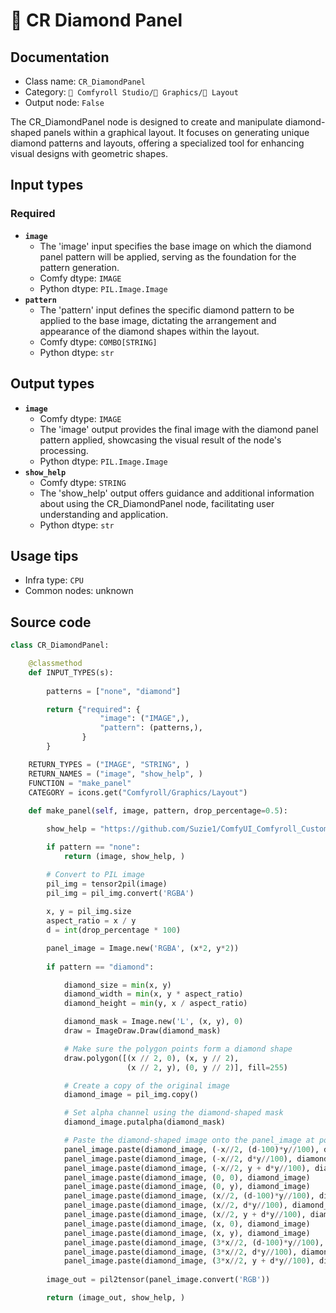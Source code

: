 # 🌁 CR Diamond Panel
## Documentation
- Class name: `CR_DiamondPanel`
- Category: `🧩 Comfyroll Studio/👾 Graphics/🌁 Layout`
- Output node: `False`

The CR_DiamondPanel node is designed to create and manipulate diamond-shaped panels within a graphical layout. It focuses on generating unique diamond patterns and layouts, offering a specialized tool for enhancing visual designs with geometric shapes.
## Input types
### Required
- **`image`**
    - The 'image' input specifies the base image on which the diamond panel pattern will be applied, serving as the foundation for the pattern generation.
    - Comfy dtype: `IMAGE`
    - Python dtype: `PIL.Image.Image`
- **`pattern`**
    - The 'pattern' input defines the specific diamond pattern to be applied to the base image, dictating the arrangement and appearance of the diamond shapes within the layout.
    - Comfy dtype: `COMBO[STRING]`
    - Python dtype: `str`
## Output types
- **`image`**
    - Comfy dtype: `IMAGE`
    - The 'image' output provides the final image with the diamond panel pattern applied, showcasing the visual result of the node's processing.
    - Python dtype: `PIL.Image.Image`
- **`show_help`**
    - Comfy dtype: `STRING`
    - The 'show_help' output offers guidance and additional information about using the CR_DiamondPanel node, facilitating user understanding and application.
    - Python dtype: `str`
## Usage tips
- Infra type: `CPU`
- Common nodes: unknown


## Source code
```python
class CR_DiamondPanel:

    @classmethod
    def INPUT_TYPES(s):
    
        patterns = ["none", "diamond"]

        return {"required": {
                    "image": ("IMAGE",),
                    "pattern": (patterns,),
                }
        }

    RETURN_TYPES = ("IMAGE", "STRING", )
    RETURN_NAMES = ("image", "show_help", )
    FUNCTION = "make_panel"
    CATEGORY = icons.get("Comfyroll/Graphics/Layout")
    
    def make_panel(self, image, pattern, drop_percentage=0.5):

        show_help = "https://github.com/Suzie1/ComfyUI_Comfyroll_CustomNodes/wiki/Layout-Nodes#cr-diamond-panel"

        if pattern == "none":
            return (image, show_help, )

        # Convert to PIL image
        pil_img = tensor2pil(image) 
        pil_img = pil_img.convert('RGBA')
        
        x, y = pil_img.size
        aspect_ratio = x / y
        d = int(drop_percentage * 100)

        panel_image = Image.new('RGBA', (x*2, y*2))
  
        if pattern == "diamond":

            diamond_size = min(x, y)
            diamond_width = min(x, y * aspect_ratio)
            diamond_height = min(y, x / aspect_ratio)

            diamond_mask = Image.new('L', (x, y), 0)
            draw = ImageDraw.Draw(diamond_mask)

            # Make sure the polygon points form a diamond shape
            draw.polygon([(x // 2, 0), (x, y // 2),
                          (x // 2, y), (0, y // 2)], fill=255)

            # Create a copy of the original image
            diamond_image = pil_img.copy()

            # Set alpha channel using the diamond-shaped mask
            diamond_image.putalpha(diamond_mask)

            # Paste the diamond-shaped image onto the panel_image at position (0, 0)
            panel_image.paste(diamond_image, (-x//2, (d-100)*y//100), diamond_image)
            panel_image.paste(diamond_image, (-x//2, d*y//100), diamond_image)
            panel_image.paste(diamond_image, (-x//2, y + d*y//100), diamond_image)            
            panel_image.paste(diamond_image, (0, 0), diamond_image)
            panel_image.paste(diamond_image, (0, y), diamond_image)
            panel_image.paste(diamond_image, (x//2, (d-100)*y//100), diamond_image)
            panel_image.paste(diamond_image, (x//2, d*y//100), diamond_image)
            panel_image.paste(diamond_image, (x//2, y + d*y//100), diamond_image)
            panel_image.paste(diamond_image, (x, 0), diamond_image)
            panel_image.paste(diamond_image, (x, y), diamond_image)
            panel_image.paste(diamond_image, (3*x//2, (d-100)*y//100), diamond_image)
            panel_image.paste(diamond_image, (3*x//2, d*y//100), diamond_image)
            panel_image.paste(diamond_image, (3*x//2, y + d*y//100), diamond_image)             
             
        image_out = pil2tensor(panel_image.convert('RGB'))

        return (image_out, show_help, ) 

```
